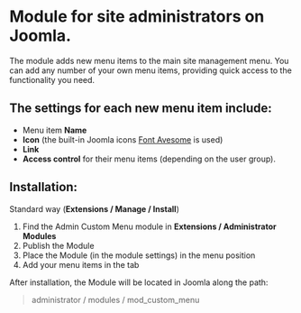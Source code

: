 # Module for site administrators on Joomla.

The module adds new menu items to the main site management menu. You can add any number of your own menu items, providing quick access to the functionality you need.

## The settings for each new menu item include:
- Menu item **Name**
- **Icon** (the built-in Joomla icons [Font Avesome](https://fontawesome.com/icons) is used)
- **Link**
- **Access control** for their menu items (depending on the user group).

## Installation:
Standard way (**Extensions / Manage / Install**)
1. Find the Admin Custom Menu module in **Extensions / Administrator Modules**
2. Publish the Module
3. Place the Module (in the module settings) in the menu position
4. Add your menu items in the tab

After installation, the Module will be located in Joomla along the path: 

> administrator / modules / mod_custom_menu
